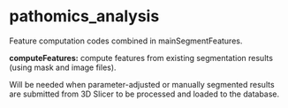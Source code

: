 # pathomics_analysis

Feature computation codes combined in mainSegmentFeatures.

**computeFeatures:** compute features from existing segmentation results (using mask and image files).

Will be needed when parameter-adjusted or manually segmented results are submitted from 3D Slicer to be processed and loaded to the database.
